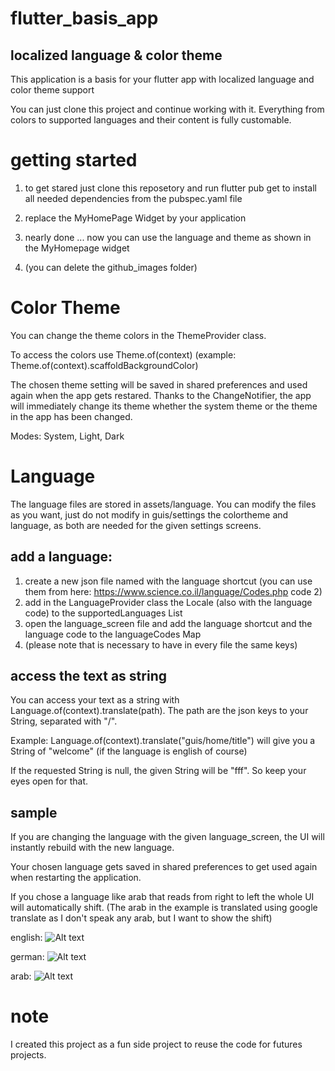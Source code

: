 
# flutter_basis_app

## localized language & color theme

This application is a basis for your flutter app with localized language and color theme support

You can just clone this project and continue working with it. 
Everything from colors to supported languages and their content is fully customable. 

# getting started  
1. to get stared just clone this reposetory and run flutter pub get to install all needed dependencies from the pubspec.yaml file

2. replace the MyHomePage Widget by your application 

3. nearly done ... now you can use the language and theme as shown in the MyHomepage widget

4. (you can delete the github_images folder)


# Color Theme

You can change the theme colors in the ThemeProvider class. 

To access the colors use Theme.of(context) (example: Theme.of(context).scaffoldBackgroundColor)

The chosen theme setting will be saved in shared preferences and used again when the app gets restared.
Thanks to the ChangeNotifier, the app will immediately change its theme whether the system theme or the theme in the app has been changed.

Modes: System, Light, Dark


# Language

The language files are stored in assets/language. You can modify the files as you want, just do not modify in guis/settings the colortheme and language, as both are needed for the given settings screens.

## add a language:

  1. create a new json file named with the language shortcut (you can use them from here: https://www.science.co.il/language/Codes.php code 2)
  2. add in the LanguageProvider class the Locale (also with the language code) to the supportedLanguages List
  3. open the language_screen file and add the language shortcut and the language code to the languageCodes Map 
  4. (please note that is necessary to have in every file the same keys)

## access the text as string 
You can access your text as a string with Language.of(context).translate(path). 
The path are the json keys to your String, separated with "/".

Example: Language.of(context).translate("guis/home/title") will give you a String of "welcome" (if the language is english of course)


If the requested String is null, the given String will be "fff". So keep your eyes open for that. 

## sample 
If you are changing the language with the given language_screen, the UI will instantly rebuild with the new language. 

Your chosen language gets saved in shared preferences to get used again when restarting the application.

If you chose a language like arab that reads from right to left the whole UI will automatically shift.
(The arab in the example is translated using google translate as I don't speak any arab, but I want to show the shift)


english: 
![Alt text](/github_images/language_english_homescreen.png?raw=true "home screen")

german:
![Alt text](/github_images/language_german_languagescreen.png?raw=true "language settings screen")

arab:
![Alt text](/github_images/language_arab_themescreen.png?raw=true "color theme screen")


# note
I created this project as a fun side project to reuse the code for futures projects.